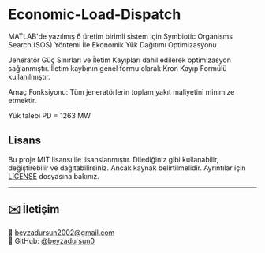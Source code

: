 # Economic-Load-Dispatch
MATLAB'de yazılmış 6 üretim birimli sistem için Symbiotic Organisms Search (SOS) Yöntemi İle Ekonomik Yük Dağıtımı Optimizasyonu


Jeneratör Güç Sınırları ve İletim Kayıpları dahil edilerek optimizasyon sağlanmıştır.
İletim kaybının genel formu olarak Kron Kayıp Formülü kullanılmıştır.


Amaç Fonksiyonu: 
Tüm jeneratörlerin toplam yakıt maliyetini minimize etmektir.

Yük talebi PD = 1263 MW


## Lisans

Bu proje MIT lisansı ile lisanslanmıştır. Dilediğiniz gibi kullanabilir, değiştirebilir ve dağıtabilirsiniz. Ancak kaynak belirtilmelidir. Ayrıntılar için [LICENSE](LICENSE) dosyasına bakınız.


---

## ✉️ İletişim

📧 beyzadursun2002@gmail.com  
📍 GitHub: [@beyzadursun0](https://github.com/beyzadursun0)

